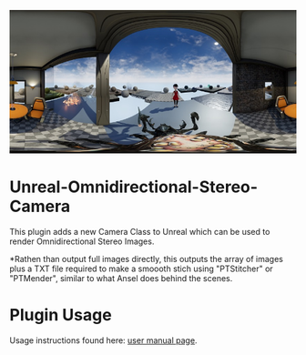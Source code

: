 ![](Images/example_a.jpg)
# Unreal-Omnidirectional-Stereo-Camera

This plugin adds a new Camera Class to Unreal which can be used to render Omnidirectional Stereo Images. 

*Rathen than output full images directly, this outputs the array of images plus a TXT file required to make a smoooth stich using "PTStitcher" or "PTMender", similar to what Ansel does behind the scenes.

# Plugin Usage
Usage instructions found here: [user manual page](USAGE.md).
